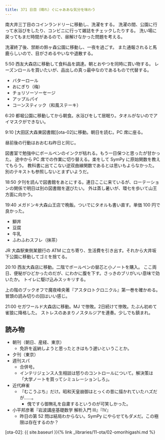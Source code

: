 ```yaml
---
title: 371 日目（晴れ）ぐにゃああな気分を味わう
---
```


南大井三丁目のコインランドリーに移動し、洗濯をする。
洗濯の間、公園に行って水浴びをしたり、コンビニに行って雑誌をチェックしたりする。
洗い場に戻ってもまだ時間があるので、昼解けなかった問題を考える。

洗濯終了後、禁断の鈴ヶ森公園に移動し、一夜を過ごす。
また通報されると馬鹿らしいので、目がさめるやいなや退散する。

5:50 西友大森店に移動して食料品を調達。朝とおやつを同時に買い物する。
レーズンロールを買いたいが、品出しの真っ最中なのであるもので代替する。

* バターロール
* おにぎり（梅）
* チョリソーソーセージ
* アップルパイ
* コーンスティック（和風ステーキ）

6:20 都堀公園に移動してから朝食。水浴びをして居眠り。タオルがないのでアイマスクができない。

9:10 [大田区大森東図書館][ota-02]に移動。朝日を読む。PC 席に座る。

昼前後の行動はおおむね昨日と同じ。

図書室で勉強中にボールペンのインクが枯れる。もう一日保つと思ったが甘かった。
途中から PC 席での作業に切り替える。楽をして SymPy に原始関数を教えてもらう。
教科書に出てこない逆双曲線関数であるとは思いもよらなかった。別のテキストも参照しないとまずいようだ。

18:50 夕刊を読んで図書館をあとにする。連日ここに来ているが、ローテーションの関係で明日は別の図書館を選びたい。
外は蒸し暑いが、環七を歩いて山王方面に向かう。

19:40 メガドンキ大森山王店で晩飯。ついでにタオルも書い直す。単価 100 円で良かった。

* 鰤丼
* 豆腐
* 牛乳
* ふわふわスフレ（抹茶）

JR 大森駅東側某銀行の ATM に立ち寄り、生活費を引き出す。それから大井坂下公園に移動してゴミを捨てる。

20:10 西友大森店に移動。二階でボールペンの替芯と小ノートを購入。
ここ両日、便秘がひどかったのだが、にわかに腹を下す。さっきのブリがいい意味で効いたか。
トイレに駆け込みスッキリする。

上の階のブックオフで魔夜峰央著『アスタロトクロニクル』第一巻を確かめる。冒頭の読み切りの回はいい感じ。

21:00 セガワールド大森店に移動。MJ で惨敗。2日続けて惨敗。たぶん初めて雀狼に降格した。
ストレスのあまりノスタルジアを連奏。少しでも鎮まれ。

## 読み物

* 朝刊（朝日、産経、東京）
  * 免許を返納しようと思ったときはもう遅いということか。
* 夕刊（東京）
* 週刊スパ
  * 合併号。
  * インテリジェンス人生相談は怒りのコントロールについて。解決策は「大学ノートを買ってシミュレーションしろ」。
* 近代麻雀
  * 『むこうぶち』だけ。昭和天皇崩御はとっくの昔に描かれていたハズだが……。
    * 傀ですら御無礼を自粛するというのが可笑しかった。
* 小平邦彦著『岩波講座基礎数学 解析入門 III』『IV』
  * 昨日の第 52 問は結局わからない。SymPy にやらせてもダメだ。この極限は存在するのか？

[ota-02]: {{ site.baseurl }}{% link _libraries/11-ota/02-omorihigashi.md %}
